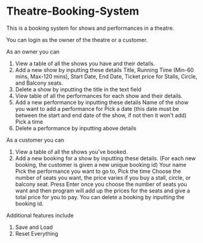 # Theatre-Booking-System
This is a booking system for shows and performances in a theatre.

You can login as the owner of the theatre or a customer.

As an owner you can 
1. View a table of all the shows you have and their details.
2. Add a new show by inputting these details
   Title, Running Time (Min-60 mins, Max-120 mins), Start Date, End Date, Ticket price for Stalls, Circle, and Balcony seats.
3. Delete a show by inputting the title in the text field
4. View table of all the performances for each show and their details. 
5. Add a new performance by inputting these details 
   Name of the show you want to add a performance for
   Pick a date (this date must be between the start and end date of the show, if not then it won't add)
   Pick a time
6. Delete a performance by inputting above details


As a customer you can
1. View a table of all the shows you've booked.
2. Add a new booking for a show by inputting these details. 
   (For each new booking, the customer is given a new unique booking id)
   Your name 
   Pick the performance you want to go to, 
   Pick the time
   Choose the number of seats you want, the price varies if you buy a stall, circle, or balcony seat.
   Press Enter once you choose the number of seats you want and then program will add up the prices for the seats and give a total price for you to pay.
   You can delete a booking by inputting the booking id.
   

Additional features include
1. Save and Load
2. Reset Everything

